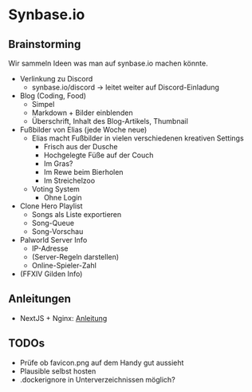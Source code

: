 # Synbase.io

## Brainstorming

Wir sammeln Ideen was man auf synbase.io machen könnte.

-   Verlinkung zu Discord
    -   synbase.io/discord -> leitet weiter auf Discord-Einladung
-   Blog (Coding, Food)
    -   Simpel
    -   Markdown + Bilder einblenden
    -   Überschrift, Inhalt des Blog-Artikels, Thumbnail
-   Fußbilder von Elias (jede Woche neue)
    -   Elias macht Fußbilder in vielen verschiedenen kreativen Settings
        -   Frisch aus der Dusche
        -   Hochgelegte Füße auf der Couch
        -   Im Gras?
        -   Im Rewe beim Bierholen
        -   Im Streichelzoo
    -   Voting System
        -   Ohne Login
-   Clone Hero Playlist
    -   Songs als Liste exportieren
    -   Song-Queue
    -   Song-Vorschau
-   Palworld Server Info
    -   IP-Adresse
    -   (Server-Regeln darstellen)
    -   Online-Spieler-Zahl
-   (FFXIV Gilden Info)

## Anleitungen

-   NextJS + Nginx: [Anleitung](https://steveholgado.com/nginx-for-nextjs/)

## TODOs

-   Prüfe ob favicon.png auf dem Handy gut aussieht
-   Plausible selbst hosten
-   .dockerignore in Unterverzeichnissen möglich?
